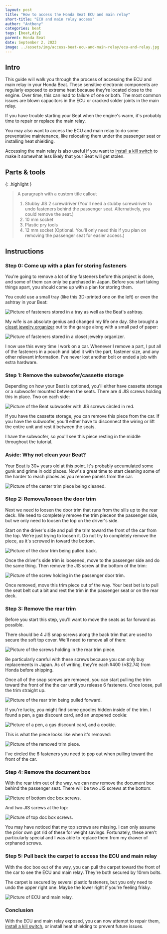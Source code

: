 ```yaml
---
layout: post
title: "How to access the Honda Beat ECU and main relay"
short-title: "ECU and main relay access"
author: "Anthony"
categories: beat
tags: [beat,diy]
parent: Honda Beat
date: September 2, 2023
image: ../assets/img/access-beat-ecu-and-main-relay/ecu-and-relay.jpg
---
```

## Intro
This guide will walk you through the process of accessing the ECU and main relay in your Honda Beat. These sensitive electronic components are regularly exposed to extreme heat because they're located close to the engine. Over time, this can lead to failure of one or both. The most common issues are blown capacitors in the ECU or cracked solder joints in the main relay.

If you have trouble starting your Beat when the engine's warm, it's probably time to repair or replace the main relay.

You may also want to access the ECU and main relay to do some preventative maintenance, like relocating them under the passenger seat or installing heat shielding.

Accessing the main relay is also useful if you want to [install a kill switch](./beat-kill-switch-install) to make it somewhat less likely that your Beat will get stolen.

## Parts & tools

{: .highlight }
> A paragraph with a custom title callout
> 1. Stubby JIS 2 screwdriver (You'll need a stubby screwdriver to undo fasteners behind the passenger seat. Alternatively, you could remove the seat.)
> 2. 10 mm socket
> 3. Plastic pry tools
> 4. 12 mm socket (Optional. You'll only need this if you plan on removing the passenger seat for easier access.)

## Instructions

### Step 0: Come up with a plan for storing fasteners

You're going to remove a lot of tiny fasteners before this project is done, and some of them can only be purchased in Japan. Before you start taking things apart, you should come up with a plan for storing them.

You could use a small tray (like this 3D-printed one on the left) or even the ashtray in your Beat:

![Picture of fasteners stored in a tray as well as the Beat's ashtray.](../assets/img/access-beat-ecu-and-main-relay/hardware-storage.jpg)

My wife is an absolute genius and changed my life one day. She brought a [closet jewelry organizer](https://www.amazon.com/MISSLO-Dual-sided-Organizer-Necklace-Bracelet/dp/B08GX889W4/) out to the garage along with a small pad of paper:

![Picture of fasteners stored in a closet jewelry organizer.](../assets/img/access-beat-ecu-and-main-relay/jewelry-organizer.jpg)

I now use this every time I work on a car. Whenever I remove a part, I put all of the fasteners in a pouch and label it with the part, fastener size, and any other relevant information. I've never lost another bolt or ended a job with extra hardware.

### Step 1: Remove the subwoofer/cassette storage

Depending on how your Beat is optioned, you'll either have cassette storage or a subwoofer mounted between the seats. There are 4 JIS screws holding this in place. Two on each side:

![Picture of the Beat subwoofer with JIS screws circled in red.](../assets/img/access-beat-ecu-and-main-relay/center-console-screws.jpg)

If you have the cassette storage, you can remove this piece from the car. If you have the subwoofer, you'll either have to disconnect the wiring or lift the entire unit and rest it between the seats.

I have the subwoofer, so you'll see this piece resting in the middle throughout the tutorial.

### Aside: Why not clean your Beat?

Your Beat is 30+ years old at this point. It's probably accumulated some gunk and grime in odd places. Now's a great time to start cleaning some of the harder to reach places as you remove panels from the car.

![Picture of the center trim piece being cleaned.](../assets/img/access-beat-ecu-and-main-relay/clean-odd-surfaces.jpg)

### Step 2: Remove/loosen the door trim

Next we need to loosen the door trim that runs from the sills up to the rear deck. We need to completely remove the trim pieceon the passenger side, but we only need to loosen the top on the driver's side.

Start on the driver's side and pull the trim toward the front of the car from the top. We're just trying to loosen it. Do not try to completely remove the piece, as it's screwed in toward the bottom.

![Picture of the door trim being pulled back.](../assets/img/access-beat-ecu-and-main-relay/drivers-side-trim.jpg)


Once the driver's side trim is loosened, move to the passenger side and do the same thing. Then remove the JIS screw at the bottom of the trim:

![Picture of the screw holding in the passenger door trim.](../assets/img/access-beat-ecu-and-main-relay/passenger-side-trim-screw.jpg)


Once removed, move this trim piece out of the way. Your best bet is to pull the seat belt out a bit and rest the trim in the passenger seat or on the rear deck.

### Step 3: Remove the rear trim

Before you start this step, you'll want to move the seats as far forward as possible.

There should be 4 JIS snap screws along the back trim that are used to secure the soft top cover. We'll need to remove all of them:

![Picture of the screws holding in the rear trim piece.](../assets/img/access-beat-ecu-and-main-relay/back-trim-snaps.jpg)

Be particularly careful with these screws because you can only buy replacements in Japan. As of writing, they're each ¥400 (≈$2.74) from Honda before shipping.

Once all of the snap screws are removed, you can start pulling the trim toward the front of the the car until you release 6 fasteners. Once loose, pull the trim straight up.

![Picture of the rear trim being pulled forward.](../assets/img/access-beat-ecu-and-main-relay/back-trim-removal.jpg)

If you're lucky, you might find some goodies hidden inside of the trim. I found a pen, a gas discount card, and an unopened cookie:

![Picture of a pen, a gas discount card, and a cookie.](../assets/img/access-beat-ecu-and-main-relay/goodies.jpg)

This is what the piece looks like when it's removed:

![Picture of the removed trim piece.](../assets/img/access-beat-ecu-and-main-relay/back-trim-fasteners.jpg)

I've circled the 6 fasteners you need to pop out when pulling toward the front of the car.

### Step 4: Remove the document box

With the rear trim out of the way, we can now remove the document box behind the passenger seat. There will be two JIS screws at the bottom:

![Picture of bottom doc box screws.](../assets/img/access-beat-ecu-and-main-relay/document-box-bottom-screws.jpg)

And two JIS screws at the top:

![Picture of top doc box screws.](../assets/img/access-beat-ecu-and-main-relay/document-box-top-screws.jpg)


You may have noticed that my top screws are missing. I can only assume the prior own got rid of these for weight savings. Fortunately, these aren't particularly special and I was able to replace them from my drawer of orphaned screws.

### Step 5: Pull back the carpet to access the ECU and main relay

With the doc box out of the way, you can pull the carpet toward the front of the car to see the ECU and main relay. They're both secured by 10mm bolts.

The carpet is secured by several plastic fasteners, but you only need to undo the upper right one. Maybe the lower right if you're feeling frisky.

![Picture of ECU and main relay.](../assets/img/access-beat-ecu-and-main-relay/ecu-and-relay-revealed.jpg)

### Conclusion

With the ECU and main relay exposed, you can now attempt to repair them, [install a kill switch](./beat-kill-switch-install), or install heat shielding to prevent future issues.
